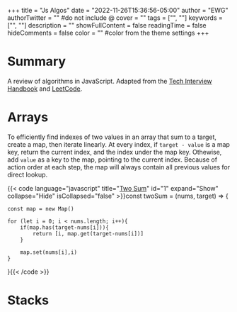 +++
title = "Js Algos"
date = "2022-11-26T15:36:56-05:00"
author = "EWG"
authorTwitter = "" #do not include @
cover = ""
tags = ["", ""]
keywords = ["", ""]
description = ""
showFullContent = false
readingTime = false
hideComments = false
color = "" #color from the theme settings
+++

# Summary

A review of algorithms in JavaScript. Adapted from the [Tech Interview Handbook](https://www.techinterviewhandbook.org/grind75?hours=19) and [LeetCode](https://www.leetcode.com).

# Arrays

To efficiently find indexes of two values in an array that sum to a target, create a map, then iterate linearly. At every index, if `target - value` is a map key, return the current index, and the index under the map key. Othewise, add `value` as a key to the map, pointing to the current index. Because of action order at each step, the map will always contain all previous values for direct lookup.

{{< code language="javascript" title="[Two Sum](https://leetcode.com/problems/two-sum/)" id="1" expand="Show" collapse="Hide" isCollapsed="false" >}}const twoSum = (nums, target) => {

    const map = new Map()

    for (let i = 0; i < nums.length; i++){
        if(map.has(target-nums[i])){
            return [i, map.get(target-nums[i])]
        }

        map.set(nums[i],i)
    }

}{{< /code >}}

# Stacks
